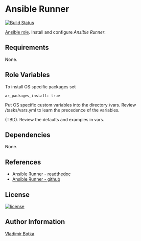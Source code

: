 # Ansible Runner

[![Build Status](https://travis-ci.org/vbotka/ansible-runner.svg?branch=master)](https://travis-ci.org/vbotka/ansible-runner)

[Ansible role](https://galaxy.ansible.com/vbotka/ansible_runner/). Install and configure *Ansible Runner*.


## Requirements

None.


## Role Variables

To install OS specific packages set

```
ar_packages_install: true
```

Put OS specific custom variables into the directory /vars. Review /tasks/vars.yml to learn the precedence of the variables.

(TBD). Review the defaults and examples in vars.


## Dependencies

None.


## References

- [Ansible Runner - readthedoc](https://ansible-runner.readthedocs.io/en/latest/)
- [Ansible Runner - github](https://github.com/ansible/ansible-runner/)


## License

[![license](https://img.shields.io/badge/license-BSD-red.svg)](https://www.freebsd.org/doc/en/articles/bsdl-gpl/article.html)



## Author Information

[Vladimir Botka](https://botka.link)
